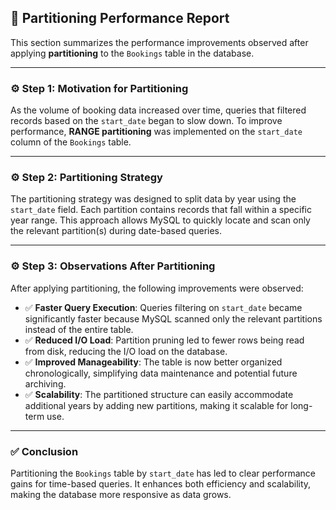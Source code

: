## 📂 Partitioning Performance Report

This section summarizes the performance improvements observed after applying **partitioning** to the `Bookings` table in the database.

---

### ⚙️ Step 1: Motivation for Partitioning

As the volume of booking data increased over time, queries that filtered records based on the `start_date` began to slow down. To improve performance, **RANGE partitioning** was implemented on the `start_date` column of the `Bookings` table.

---

### ⚙️ Step 2: Partitioning Strategy

The partitioning strategy was designed to split data by year using the `start_date` field. Each partition contains records that fall within a specific year range. This approach allows MySQL to quickly locate and scan only the relevant partition(s) during date-based queries.

---

### ⚙️ Step 3: Observations After Partitioning

After applying partitioning, the following improvements were observed:

- ✅ **Faster Query Execution**: Queries filtering on `start_date` became significantly faster because MySQL scanned only the relevant partitions instead of the entire table.
- ✅ **Reduced I/O Load**: Partition pruning led to fewer rows being read from disk, reducing the I/O load on the database.
- ✅ **Improved Manageability**: The table is now better organized chronologically, simplifying data maintenance and potential future archiving.
- ✅ **Scalability**: The partitioned structure can easily accommodate additional years by adding new partitions, making it scalable for long-term use.

---

### ✅ Conclusion

Partitioning the `Bookings` table by `start_date` has led to clear performance gains for time-based queries. It enhances both efficiency and scalability, making the database more responsive as data grows.
